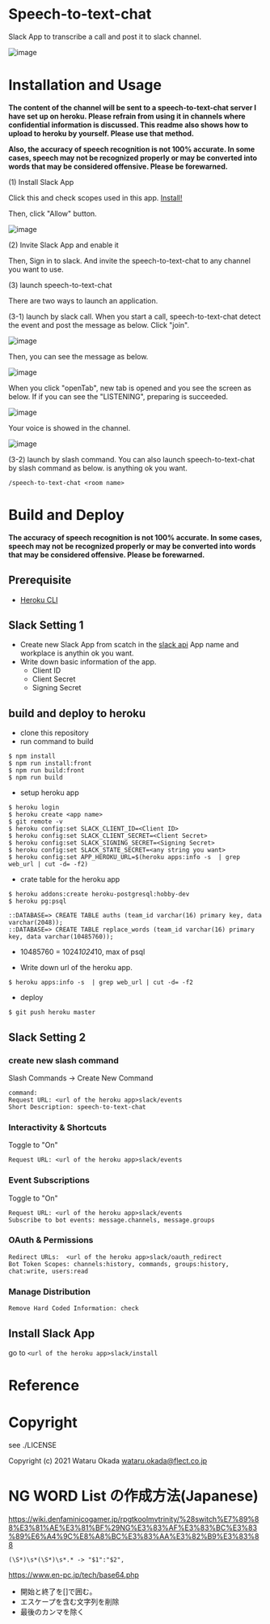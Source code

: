 # Speech-to-text-chat

Slack App to transcribe a call and post it to slack channel.

![image](https://user-images.githubusercontent.com/48346627/143660236-513d660f-d71d-4932-8ec3-714a601c0157.png)

# Installation and Usage

**The content of the channel will be sent to a speech-to-text-chat server I have set up on heroku. Please refrain from using it in channels where confidential information is discussed. This readme also shows how to upload to heroku by yourself. Please use that method.**

**Also, the accuracy of speech recognition is not 100% accurate. In some cases, speech may not be recognized properly or may be converted into words that may be considered offensive. Please be forewarned.**

(1) Install Slack App

Click this and check scopes used in this app.
[Install!](https://speech-to-text-chat.herokuapp.com/slack/install)

Then, click "Allow" button.

![image](https://user-images.githubusercontent.com/48346627/143661309-165c2190-23d7-41df-b5a6-931b46e0a2c8.png)

(2) Invite Slack App and enable it

Then, Sign in to slack. And invite the speech-to-text-chat to any channel you want to use.

(3) launch speech-to-text-chat

There are two ways to launch an application.

(3-1) launch by slack call.
When you start a call, speech-to-text-chat detect the event and post the message as below. Click "join".

![image](https://user-images.githubusercontent.com/48346627/143661589-2facc2d8-cbc7-47ed-8bc5-4c13e695e1e8.png)

Then, you can see the message as below.

![image](https://user-images.githubusercontent.com/48346627/143661617-8e3d1937-3786-44ff-8cce-d41e42ccd933.png)

When you click "openTab", new tab is opened and you see the screen as below. If if you can see the "LISTENING", preparing is succeeded.

![image](https://user-images.githubusercontent.com/48346627/143660092-67bd2444-68b8-4e78-a28a-5e9594fb52c9.png)

Your voice is showed in the channel.

![image](https://user-images.githubusercontent.com/48346627/143660236-513d660f-d71d-4932-8ec3-714a601c0157.png)

(3-2) launch by slash command.
You can also launch speech-to-text-chat by slash command as below. <room name> is anything ok you want.

```
/speech-to-text-chat <room name>
```

# Build and Deploy

**The accuracy of speech recognition is not 100% accurate. In some cases, speech may not be recognized properly or may be converted into words that may be considered offensive. Please be forewarned.**

## Prerequisite

-   [Heroku CLI](https://devcenter.heroku.com/articles/heroku-cli)

## Slack Setting 1

-   Create new Slack App from scatch in the [slack api](https://api.slack.com/)
    App name and workplace is anythin ok you want.
-   Write down basic information of the app.
    -   Client ID
    -   Client Secret
    -   Signing Secret

## build and deploy to heroku

-   clone this repository
-   run command to build

```
$ npm install
$ npm run install:front
$ npm run build:front
$ npm run build
```

-   setup heroku app

```
$ heroku login
$ heroku create <app name>
$ git remote -v
$ heroku config:set SLACK_CLIENT_ID=<Client ID>
$ heroku config:set SLACK_CLIENT_SECRET=<Client Secret>
$ heroku config:set SLACK_SIGNING_SECRET=<Signing Secret>
$ heroku config:set SLACK_STATE_SECRET=<any string you want>
$ heroku config:set APP_HEROKU_URL=$(heroku apps:info -s  | grep web_url | cut -d= -f2)
```

-   crate table for the heroku app

```
$ heroku addons:create heroku-postgresql:hobby-dev
$ heroku pg:psql

::DATABASE=> CREATE TABLE auths (team_id varchar(16) primary key, data varchar(2048));
::DATABASE=> CREATE TABLE replace_words (team_id varchar(16) primary key, data varchar(10485760));
```

-   10485760 = 1024*1024*10, max of psql

*   Write down url of the heroku app.

```
$ heroku apps:info -s  | grep web_url | cut -d= -f2
```

-   deploy

```
$ git push heroku master
```

## Slack Setting 2

### create new slash command

Slash Commands -> Create New Command

```
command:
Request URL: <url of the heroku app>slack/events
Short Description: speech-to-text-chat
```

### Interactivity & Shortcuts

Toggle to "On"

```
Request URL: <url of the heroku app>slack/events
```

### Event Subscriptions

Toggle to "On"

```
Request URL: <url of the heroku app>slack/events
Subscribe to bot events: message.channels, message.groups
```

### OAuth & Permissions

```
Redirect URLs:  <url of the heroku app>slack/oauth_redirect
Bot Token Scopes: channels:history, commands, groups:history, chat:write, users:read
```

### Manage Distribution

```
Remove Hard Coded Information: check
```

## Install Slack App

go to `<url of the heroku app>slack/install`

# Reference

# Copyright

see ./LICENSE

Copyright (c) 2021 Wataru Okada <wataru.okada@flect.co.jp>

# NG WORD List の作成方法(Japanese)

https://wiki.denfaminicogamer.jp/rpgtkoolmvtrinity/%28switch%E7%89%88%E3%81%AE%E3%81%BF%29NG%E3%83%AF%E3%83%BC%E3%83%89%E6%A4%9C%E8%A8%BC%E3%83%AA%E3%82%B9%E3%83%88

```
(\S*)\s*(\S*)\s*.* -> "$1":"$2",
```

https://www.en-pc.jp/tech/base64.php

-   開始と終了を[]で囲む。
-   エスケープを含む文字列を削除
-   最後のカンマを除く
